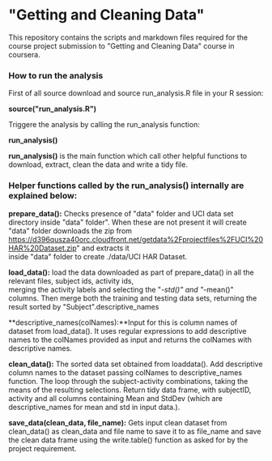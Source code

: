 "Getting and Cleaning Data"
=======================================
This repository contains the scripts and markdown files required for the course project submission to "Getting and Cleaning Data" course in coursera. 


### How to run the analysis

First of all source download and source run_analysis.R file in your R session:

**source("run_analysis.R")**

Triggere the analysis by calling the run_analysis function:

**run_analysis()**

__run_analysis()__ is the main function which call other helpful functions to download, extract, clean the data and write a tidy file.


### Helper functions called by the run_analysis() internally are explained below:

**prepare_data():** Checks presence of "data" folder  and UCI data set directory inside "data" folder". When these are not                    present it will create "data" folder downloads the zip from                      
                https://d396qusza40orc.cloudfront.net/getdata%2Fprojectfiles%2FUCI%20HAR%20Dataset.zip" and extracts it   
                inside "data" folder to create ./data/UCI HAR Dataset. 

**load_data():** load the data downloaded as part of prepare_data() in all the relevant files, subject ids, activity ids,    
            merging the activity labels and selecting the "*-std()" and "*-mean()" columns. 
            Then merge both the training and testing data sets, returning the result sorted by "Subject".descriptive_names

**descriptive_names(colNames):**Input for this is column names of dataset from load_data(). 
                            It uses regular expressions to add descriptive names to the colNames provided as input and
                            returns the colNames with descriptive names. 

**clean_data():** The sorted data set obtained from loaddata(). 
              Add descriptive column names to the dataset passing colNames to descriptive_names function.
              The loop through the subject-activity combinations, taking the means of the resulting selections. 
              Return tidy data frame,  with subjectID, activity and all columns containing  Mean and StdDev (which are  
              descriptive_names for mean and std in input data.).

**save_data(clean_data, file_name):** Gets input clean dataset from clean_data() as clean_data and file name to save it 
                                to as file_name and save the clean data frame using the write.table() function as asked 
                                for by the project requirement.